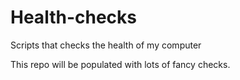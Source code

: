 # Health-checks
Scripts that checks the health of my computer

This repo will be populated with lots of fancy checks.

